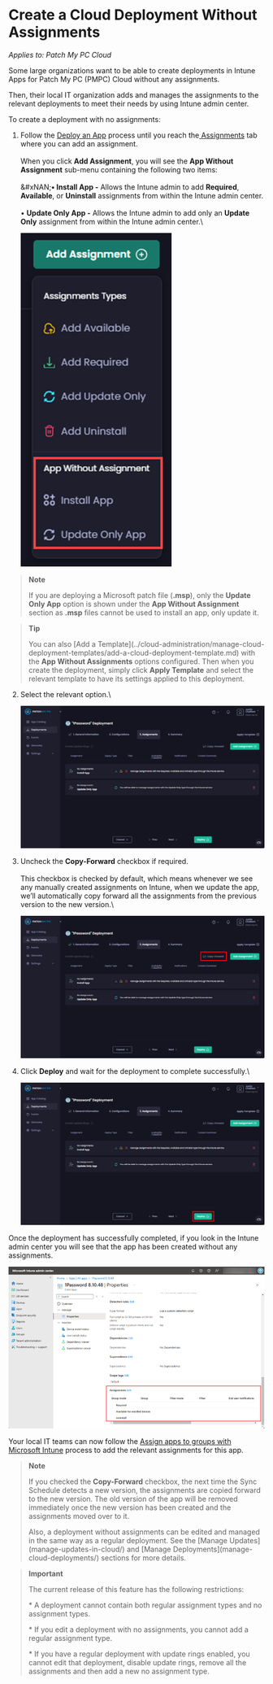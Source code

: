 # Create a Cloud Deployment Without Assignments

_Applies to: Patch My PC Cloud_

Some large organizations want to be able to create deployments in Intune Apps for Patch My PC (PMPC) Cloud without any assignments.

Then, their local IT organization adds and manages the assignments to the relevant deployments to meet their needs by using Intune admin center.

To create a deployment with no assignments:

1.  Follow the [Deploy an App](deploying-an-app-using-cloud/) process until you reach the[ Assignments](deploying-an-app-using-cloud/cloud-assignments-deployment-tab.md) tab where you can add an assignment.\
    \
    When you click <strong>Add Assignment</strong>, you will see the <strong>App Without Assignment</strong> sub-menu containing the following two items:\
    \
    &#xNAN;<strong>• Install App -</strong> Allows the Intune admin to add <strong>Required</strong>, <strong>Available</strong>, or <strong>Uninstall</strong> assignments from within the Intune admin center.\
    \
    • <strong>Update Only App -</strong> Allows the Intune admin to add only an <strong>Update Only</strong> assignment from within the Intune admin center.\


    ![“App Without Assignment” sub-menu](/_images/image-(358).png "“App Without Assignment” sub-menu")

<blockquote class="wp-block-quote">
<p><strong>Note</strong></p>
<p>If you are deploying a Microsoft patch file (<strong>.msp</strong>), only the <strong>Update Only App</strong> option is shown under the <strong>App Without Assignment</strong> section as <strong>.msp</strong> files cannot be used to install an app, only update it.</p>
</blockquote>

<blockquote class="wp-block-quote">
<p><strong>Tip</strong></p>
<p>You can also [Add a Template](../cloud-administration/manage-cloud-deployment-templates/add-a-cloud-deployment-template.md) with the <strong>App Without Assignments</strong> options configured. Then when you create the deployment, simply click <strong>Apply Template</strong> and select the relevant template to have its settings applied to this deployment.</p>
</blockquote>

2.  Select the relevant option.\


    ![Selecting the required option](/_images/image-(2483).png "Selecting the required option")
3.  Uncheck the <strong>Copy-Forward</strong> checkbox if required.\
    \
    This checkbox is checked by default, which means whenever we see any manually created assignments on Intune, when we update the app, we’ll automatically copy forward all the assignments from the previous version to the new version.\


    ![“Copy-Forward” checkbox](/_images/image-(2484).png "“Copy-Forward” checkbox")
4.  Click <strong>Deploy</strong> and wait for the deployment to complete successfully.\


    ![Clicking “Deploy”](/_images/image-(2485).png "Clicking “Deploy”")

Once the deployment has successfully completed, if you look in the Intune admin center you will see that the app has been created without any assignments.

![App created with no assignments](/_images/image-(362).png "App created with no assignments")

Your local IT teams can now follow the [Assign apps to groups with Microsoft Intune](https://learn.microsoft.com/en-us/mem/intune/apps/apps-deploy) process to add the relevant assignments for this app.

<blockquote class="wp-block-quote">
<p><strong>Note</strong></p>
<p>If you checked the <strong>Copy-Forward</strong> checkbox, the next time the Sync Schedule detects a new version, the assignments are copied forward to the new version. The old version of the app will be removed immediately once the new version has been created and the assignments moved over to it.</p>
<p>Also, a deployment without assignments can be edited and managed in the same way as a regular deployment. See the [Manage Updates](manage-updates-in-cloud/) and [Manage Deployments](manage-cloud-deployments/) sections for more details.</p>
</blockquote>

<blockquote class="wp-block-quote">
<p><strong>Important</strong></p>
<p>The current release of this feature has the following restrictions:</p>
<p>* A deployment cannot contain both regular assignment types and no assignment types.</p>
<p>* If you edit a deployment with no assignments, you cannot add a regular assignment type.</p>
<p>* If you have a regular deployment with update rings enabled, you cannot edit that deployment, disable update rings, remove all the assignments and then add a new no assignment type.</p>
</blockquote>